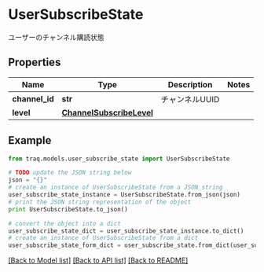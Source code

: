 # UserSubscribeState

ユーザーのチャンネル購読状態

## Properties

Name | Type | Description | Notes
------------ | ------------- | ------------- | -------------
**channel_id** | **str** | チャンネルUUID | 
**level** | [**ChannelSubscribeLevel**](ChannelSubscribeLevel.md) |  | 

## Example

```python
from traq.models.user_subscribe_state import UserSubscribeState

# TODO update the JSON string below
json = "{}"
# create an instance of UserSubscribeState from a JSON string
user_subscribe_state_instance = UserSubscribeState.from_json(json)
# print the JSON string representation of the object
print UserSubscribeState.to_json()

# convert the object into a dict
user_subscribe_state_dict = user_subscribe_state_instance.to_dict()
# create an instance of UserSubscribeState from a dict
user_subscribe_state_form_dict = user_subscribe_state.from_dict(user_subscribe_state_dict)
```
[[Back to Model list]](../README.md#documentation-for-models) [[Back to API list]](../README.md#documentation-for-api-endpoints) [[Back to README]](../README.md)


